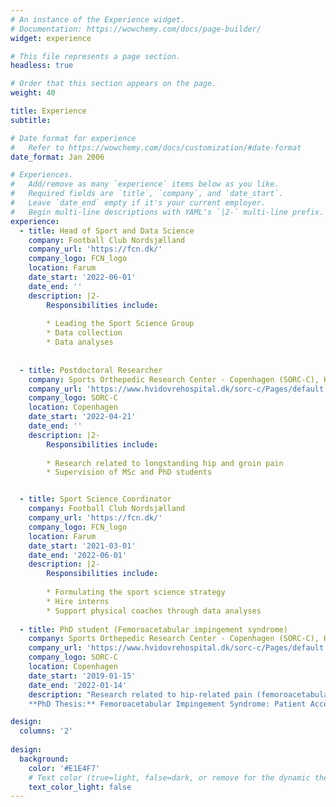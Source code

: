 ```yaml
---
# An instance of the Experience widget.
# Documentation: https://wowchemy.com/docs/page-builder/
widget: experience

# This file represents a page section.
headless: true

# Order that this section appears on the page.
weight: 40

title: Experience
subtitle:

# Date format for experience
#   Refer to https://wowchemy.com/docs/customization/#date-format
date_format: Jan 2006

# Experiences.
#   Add/remove as many `experience` items below as you like.
#   Required fields are `title`, `company`, and `date_start`.
#   Leave `date_end` empty if it's your current employer.
#   Begin multi-line descriptions with YAML's `|2-` multi-line prefix.
experience:
  - title: Head of Sport and Data Science
    company: Football Club Nordsjælland
    company_url: 'https://fcn.dk/'
    company_logo: FCN_logo
    location: Farum
    date_start: '2022-06-01'
    date_end: ''
    description: |2-
        Responsibilities include:
        
        * Leading the Sport Science Group
        * Data collection
        * Data analyses
  
  
  - title: Postdoctoral Researcher
    company: Sports Orthepedic Research Center - Copenhagen (SORC-C), Hvidovre Hospital
    company_url: 'https://www.hvidovrehospital.dk/sorc-c/Pages/default.aspx'
    company_logo: SORC-C
    location: Copenhagen
    date_start: '2022-04-21'
    date_end: ''
    description: |2-
        Responsibilities include:
        
        * Research related to longstanding hip and groin pain
        * Supervision of MSc and PhD students


  - title: Sport Science Coordinator
    company: Football Club Nordsjælland
    company_url: 'https://fcn.dk/'
    company_logo: FCN_logo
    location: Farum
    date_start: '2021-03-01'
    date_end: '2022-06-01'
    description: |2-
        Responsibilities include:
        
        * Formulating the sport science strategy
        * Hire interns
        * Support physical coaches through data analyses
        
  - title: PhD student (Femoroacetabular impingement syndrome)
    company: Sports Orthepedic Research Center - Copenhagen (SORC-C), Hvidovre Hospital
    company_url: 'https://www.hvidovrehospital.dk/sorc-c/Pages/default.aspx'
    company_logo: SORC-C
    location: Copenhagen
    date_start: '2019-01-15'
    date_end: '2022-01-14'
    description: "Research related to hip-related pain (femoroacetabular impingement syndrome) and outcome after hip arthroscopy.       
    **PhD Thesis:** Femoroacetabular Impingement Syndrome: Patient Acceptable Symptom State, Return to Sport, and Hip MUscle Strength after Hip Arthroscopy."

design:
  columns: '2'
  
design:
  background:
    color: '#E1E4F7'
    # Text color (true=light, false=dark, or remove for the dynamic theme color). 
    text_color_light: false
---
```


